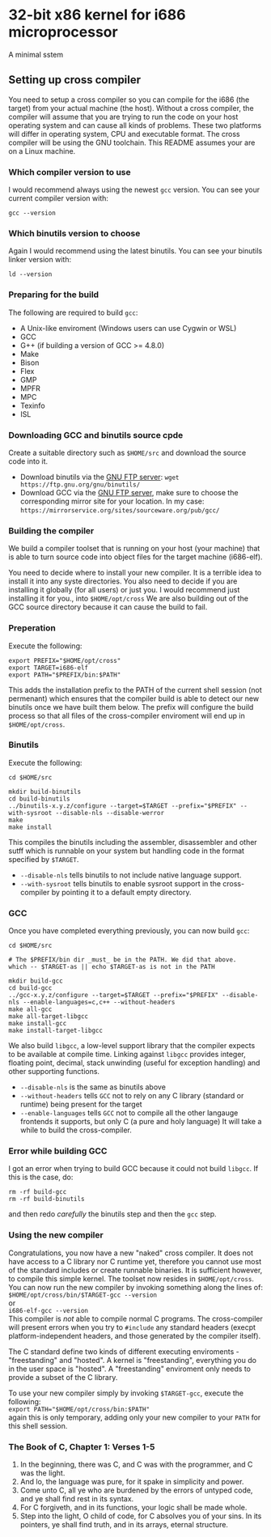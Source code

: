 # 32-bit x86 kernel for i686 microprocessor
A minimal sstem
## Setting up cross compiler
You need to setup a cross compiler so you can compile for the i686 (the target) from your actual machine (the host). Without a cross compiler, the compiler will assume that you are trying to run the code on your host operating system and can cause all kinds of problems. These two platforms will differ in operating system, CPU and executable format. The cross compiler will be using the GNU toolchain. This README assumes your are on a Linux machine.
### Which compiler version to use
I would recommend always using the newest `gcc` version. You can see your current compiler version with:
```
gcc --version
```
### Which binutils version to choose
Again I would recommend using the latest binutils. You can see your binutils linker version with:
```
ld --version
```
### Preparing for the build
The following are required to build `gcc`:
- A Unix-like enviroment (Windows users can use Cygwin or WSL)
- GCC
- G++ (if building a version of GCC >= 4.8.0)
- Make
- Bison
- Flex
- GMP
- MPFR
- MPC
- Texinfo
- ISL
### Downloading GCC and binutils source cpde
Create a suitable directory such as `$HOME/src` and download the source code into it.
- Download binutils via the [GNU FTP server](https://ftp.gnu.org/gnu/binutils/):
    ```wget https://ftp.gnu.org/gnu/binutils/```
- Download GCC via the [GNU FTP server](https://www.gnu.org/software/gcc/mirrors.html), make sure to choose the corresponding mirror site for your location. In my case:  
    ```https://mirrorservice.org/sites/sourceware.org/pub/gcc/```
### Building the compiler
We build a compiler toolset that is running on your host (your machine) that is able to turn source code into object files for the target machine (i686-elf).

You need to decide where to install your new compiler. It is a terrible idea to install it into any syste directories. You also need to decide if you are installing it globally (for all users) or just you. I would recommend just installing it for you., into `$HOME/opt/cross` We are also building out of the GCC source directory because it can cause the build to fail.
### Preperation
Execute the following:
```
export PREFIX="$HOME/opt/cross"
export TARGET=i686-elf
export PATH="$PREFIX/bin:$PATH"
```
This adds the installation prefix to the PATH of the current shell session (not permenant) which ensures that the compiler build is able to detect our new binutils once we have built them below. The prefix will configure the build process so that all files of the cross-compiler enviroment will end up in `$HOME/opt/cross`. 
### Binutils
Execute the following:
```
cd $HOME/src

mkdir build-binutils
cd build-binutils
../binutils-x.y.z/configure --target=$TARGET --prefix="$PREFIX" --with-sysroot --disable-nls --disable-werror
make
make install
```
This compiles the binutils including the assembler, disassembler and other sutff which is runnable on your system but handling code in the format specified by `$TARGET`. 
- `--disable-nls` tells binutils to not include native language support.
- `--with-sysroot` tells binutils to enable sysroot support in the cross-compiler by pointing it to a default empty directory.
### GCC
Once you have completed everything previously, you can now build `gcc`:
```
cd $HOME/src

# The $PREFIX/bin dir _must_ be in the PATH. We did that above.
which -- $TARGET-as || echo $TARGET-as is not in the PATH

mkdir build-gcc
cd build-gcc
../gcc-x.y.z/configure --target=$TARGET --prefix="$PREFIX" --disable-nls --enable-languages=c,c++ --without-headers
make all-gcc
make all-target-libgcc
make install-gcc
make install-target-libgcc
```
We also build `libgcc`, a low-level support library that the compiler expects to be available at compile time. Linking against `libgcc` provides integer, floating point, decimal, stack unwinding (useful for exception handling) and other supporting functions.
- `--disable-nls` is the same as binutils above
- `--without-headers` tells `GCC` not to rely on any C library (standard or runtime) being present for the target
- `--enable-languages` tells `GCC` not to compile all the other langauge frontends it supports, but only C (a pure and holy language)
It will take a while to build the cross-compiler. 
### Error while building GCC
I got an error when trying to build GCC because it could not build `libgcc`. If this is the case, do:  
```  
rm -rf build-gcc  
rm -rf build-binutils  
```   
and then redo *carefully* the binutils step and then the `gcc` step.  
### Using the new compiler
Congratulations, you now have a new "naked" cross compiler. It does not have access to a C library nor C runtime yet, therefore you cannot use most of the standard includes or create runnable binaries. It is sufficient however, to compile this simple kernel. The toolset now resides in `$HOME/opt/cross`. You can now run the new compiler by invoking something along the lines of:  
```$HOME/opt/cross/bin/$TARGET-gcc --version```  
or  
```i686-elf-gcc --version```  
This compiler is *not* able to compile normal C programs. The cross-compiler will present errors when you try to `#include` any standard headers (execpt platform-independent headers, and those generated by the compiler itself). 

The C standard define two kinds of different executing enviroments - "freestanding" and "hosted". A kernel is "freestanding", everything you do in the user space is "hosted". A "freestanding" enviroment only needs to provide a subset of the C library.

To use your new compiler simply by invoking `$TARGET-gcc`, execute the following:  
```export PATH="$HOME/opt/cross/bin:$PATH"```  
again this is only temporary, adding only your new compiler to your `PATH` for this shell session. 
### The Book of C, Chapter 1: Verses 1-5
1. In the beginning, there was C, and C was with the programmer, and C was the light.
2. And lo, the language was pure, for it spake in simplicity and power.
3. Come unto C, all ye who are burdened by the errors of untyped code, and ye shall find rest in its syntax.
4. For C forgiveth, and in its functions, your logic shall be made whole.
5. Step into the light, O child of code, for C absolves you of your sins. In its pointers, ye shall find truth, and in its arrays, eternal structure.
